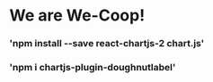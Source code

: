 # We are We-Coop!

### 'npm install --save react-chartjs-2 chart.js'

### 'npm i chartjs-plugin-doughnutlabel'
